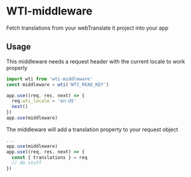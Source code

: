 # WTI-middleware

Fetch translations from your webTranslate it project into your app

## Usage

This middleware needs a request header with the current locale to work properly

```javascript
import wti from 'wti-middleware'
const middleware = wti('WTI_READ_KEY')

app.use((req, res, next) => {
  req.wti_locale = 'en-US'
  next()
})
app.use(middleware)
```

The middleware will add a translation property to your request object
```javascript
...
app.use(middleware)
app.use((req, res, next) => {
  const { translations } = req
  // do stuff
})
```